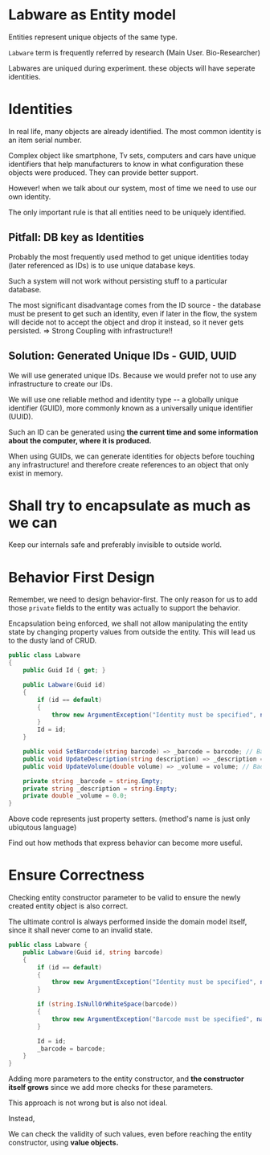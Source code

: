 # Labware as Entity model

Entities represent unique objects of the same type.

`Labware` term is frequently referred by research (Main User. Bio-Researcher)

Labwares are uniqued during experiment. these objects will have seperate identities.

# Identities

In real life, many objects are already identified. The most common identity is an item serial number.

Complex object like smartphone, Tv sets, computers and cars have unique identifiers that help manufacturers to know in what configuration these objects were produced. They can provide better support.

However! when we talk about our system, most of time we need to use our own identity.

The only important rule is that all entities need to be uniquely identified.

## Pitfall: DB key as Identities

Probably the most frequently used method to get unique identities today (later referenced as IDs) is to use unique database keys.

Such a system will not work without persisting stuff to a particular database.

The most significant disadvantage comes from the ID source - the database must be present to get such an identity, even if later in the flow, the system will decide not to accept the object and drop it instead, so it never gets persisted. => Strong Coupling with infrastructure!!

## Solution: Generated Unique IDs - GUID, UUID

We will use generated unique IDs. Because we would prefer not to use any infrastructure to create our IDs.

We will use one reliable method and identity type -- a globally unique identifier (GUID), more commonly known as a universally unique identifier (UUID).

Such an ID can be generated using **the current time and some information about the computer, where it is produced.**

When using GUIDs, we can generate identities for objects before touching any infrastructure! and therefore create references to an object that only exist in memory.

# Shall try to encapsulate as much as we can

Keep our internals safe and preferably invisible to outside world.

# Behavior First Design

Remember, we need to design behavior-first. The only reason for us to add those `private` fields to the entity was actually to support the behavior.

Encapsulation being enforced, we shall not allow manipulating the entity state by changing property values from outside the entity. This will lead us to the dusty land of CRUD.

```cs
public class Labware
{
    public Guid Id { get; }

    public Labware(Guid id)
    {
        if (id == default)
        {
            throw new ArgumentException("Identity must be specified", nameof(id));
        }
        Id = id;
    }

    public void SetBarcode(string barcode) => _barcode = barcode; // Bad smell: Just property setter
    public void UpdateDescription(string description) => _description = description; // Bad smell: Just property setter
    public void UpdateVolume(double volume) => _volume = volume; // Bad smell: Just property setter

    private string _barcode = string.Empty;
    private string _description = string.Empty;
    private double _volume = 0.0;
}
```

Above code represents just property setters. (method's name is just only ubiqutous language)

Find out how methods that express behavior can become more useful.

# Ensure Correctness

Checking entity constructor parameter to be valid to ensure the newly created entity object is also correct.

The ultimate control is always performed inside the domain model itself, since it shall never come to an invalid state.

```cs
public class Labware {
    public Labware(Guid id, string barcode)
    {
        if (id == default)
        {
            throw new ArgumentException("Identity must be specified", nameof(id));
        }

        if (string.IsNullOrWhiteSpace(barcode))
        {
            throw new ArgumentException("Barcode must be specified", nameof(barcode));
        }

        Id = id;
        _barcode = barcode;
    }
}
```

Adding more parameters to the entity constructor, and **the constructor itself grows** since we add more checks for these parameters.

This approach is not wrong but is also not ideal.

Instead,

We can check the validity of such values, even before reaching the entity constructor, using **value objects.**
